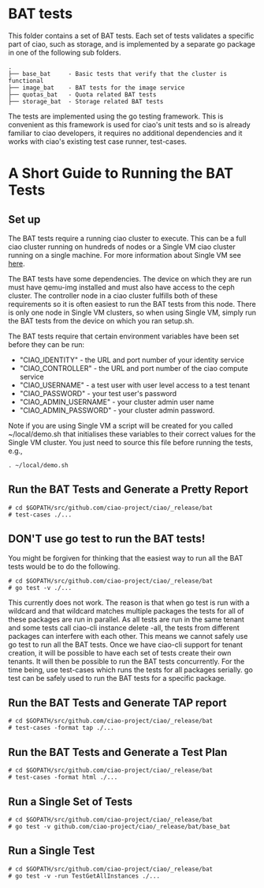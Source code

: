 # BAT tests

This folder contains a set of BAT tests.  Each set of tests validates a specific
part of ciao, such as storage, and is implemented by a separate go package in one of
the following sub folders.  

```
.
├── base_bat     - Basic tests that verify that the cluster is functional
├── image_bat    - BAT tests for the image service
├── quotas_bat   - Quota related BAT tests
├── storage_bat  - Storage related BAT tests
```

The tests are implemented using the go testing framework.  This is convenient
as this framework is used for ciao's unit tests and so is already familiar
to ciao developers, it requires no additional dependencies and it works with ciao's
existing test case runner, test-cases.

# A Short Guide to Running the BAT Tests

## Set up

The BAT tests require a running ciao cluster to execute.  This can be a
full ciao cluster running on hundreds of nodes or a Single VM ciao cluster
running on a single machine.  For more information about Single VM see
[here](https://github.com/ciao-project/ciao/wiki/Single-Machine-Development-Environment).

The BAT tests have some dependencies. The device on which they are run must have
qemu-img installed and must also have access to the ceph cluster. The controller
node in a ciao cluster fulfills both of these requirements so it is often easiest
to run the BAT tests from this node. There is only one node in Single VM clusters,
so when using Single VM, simply run the BAT tests from the device on which you ran
setup.sh.

The BAT tests require that certain environment variables have been set before they
can be run:

* "CIAO_IDENTITY" - the URL and port number of your identity service
* "CIAO_CONTROLLER" - the URL and port number of the ciao compute service
* "CIAO_USERNAME" - a test user with user level access to a test tenant
* "CIAO_PASSWORD" - your test user's password
* "CIAO_ADMIN_USERNAME" - your cluster admin user name
* "CIAO_ADMIN_PASSWORD" - your cluster admin password.

Note if you are using Single VM a script will be created for you called
~/local/demo.sh that initialises these variables to their correct
values for the Single VM cluster.  You just need to source this file
before running the tests, e.g.,

```
. ~/local/demo.sh
```

## Run the BAT Tests and Generate a Pretty Report

```
# cd $GOPATH/src/github.com/ciao-project/ciao/_release/bat
# test-cases ./...
```

## DON'T use go test to run the BAT tests!

You might be forgiven for thinking that the easiest way to run all the
BAT tests would be to do the following.

```
# cd $GOPATH/src/github.com/ciao-project/ciao/_release/bat
# go test -v ./...
```

This currently does not work.  The reason is that when go test is run
with a wildcard and that wildcard matches multiple packages the tests
for all of these packages are run in parallel.  As all tests are run in
the same tenant and some tests call ciao-cli instance delete -all, the
tests from different packages can interfere with each other.  This means
we cannot safely use go test to run all the BAT tests.  Once
we have ciao-cli support for tenant creation, it will be possible to
have each set of tests create their own tenants.  It will then be
possible to run the BAT tests concurrently.  For the time being, use
test-cases which runs the tests for all packages serially.  go test
can be safely used to run the BAT tests for a specific package.


## Run the BAT Tests and Generate TAP report

```
# cd $GOPATH/src/github.com/ciao-project/ciao/_release/bat
# test-cases -format tap ./...
```

## Run the BAT Tests and Generate a Test Plan

```
# cd $GOPATH/src/github.com/ciao-project/ciao/_release/bat
# test-cases -format html ./...
```

## Run a Single Set of Tests

```
# cd $GOPATH/src/github.com/ciao-project/ciao/_release/bat
# go test -v github.com/ciao-project/ciao/_release/bat/base_bat
```

## Run a Single Test

```
# cd $GOPATH/src/github.com/ciao-project/ciao/_release/bat
# go test -v -run TestGetAllInstances ./...
```
